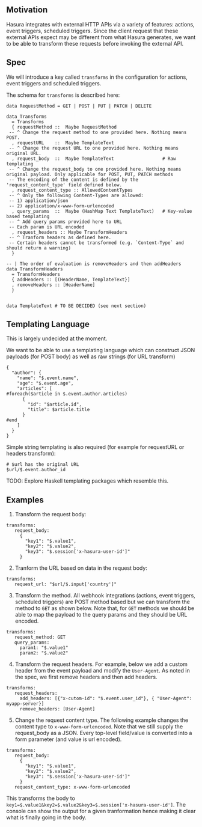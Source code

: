 ## Motivation

Hasura integrates with external HTTP APIs via a variety of features: actions, event triggers, scheduled triggers. Since the client request that these external APIs expect may be different from what Hasura generates, we want to be able to transform these requests before invoking the external API.

## Spec

We will introduce a key called `transforms` in the configuration for actions, event triggers and scheduled triggers.

The schema for `transforms` is described here:

``` 
data RequestMethod = GET | POST | PUT | PATCH | DELETE

data Transforms 
  = Transforms
  { requestMethod ::  Maybe RequestMethod
 -- ^ Change the request method to one provided here. Nothing means POST.
  , requestURL    ::  Maybe TemplateText
 -- ^ Change the request URL to one provided here. Nothing means original URL.
  , request_body  ::  Maybe TemplateText                  # Raw templating
 -- ^ Change the request_body to one provided here. Nothing means original payload. Only applicable for POST, PUT, PATCH methods
 -- The encoding of the content is defined by the 'request_content_type' field defined below.
  , request_content_type :: AllowedContentTypes
 -- ^ Only the following Content-Types are allowed:
 -- 1) application/json
 -- 2) application/x-www-form-urlencoded
  , query_params  ::  Maybe (HashMap Text TemplateText)   # Key-value based templating
 -- ^ Add query params provided here to URL
 -- Each param is URL encoded
  , request_headers :: Maybe TransformHeaders
 -- ^ Tranform headers as defined here.
 -- Certain headers cannot be transformed (e.g. `Content-Type` and should return a warning)
  }

-- | The order of evaluation is removeHeaders and then addHeaders
data TransformHeaders
  = TransformHeaders
  { addHeaders :: [(HeaderName, TemplateText}]
  , removeHeaders :: [HeaderName]
  }


data TemplateText # TO BE DECIDED (see next section)

```

## Templating Language

This is largely undecided at the moment.

We want to be able to use a templating language which can construct JSON payloads (for POST body) as well as raw strings (for URL transform)

```
{
  "author": {
    "name": "$.event.name",
    "age": "$.event.age",
    "articles": [
#foreach($article in $.event.author.articles)
      {
        "id": "$article.id",
        "title": $article.title
      }
#end
    ]
  }
}
```

Simple string templating is also required (for example for requestURL or headers transform):

```
# $url has the original URL
$url/$.event.author_id
```

TODO: Explore Haskell templating packages which resemble this.


## Examples

1. Transform the request body:

```
transforms:
   request_body:
     {
       "key1": "$.value1",
       "key2": "$.value2",
       "key3": "$.session['x-hasura-user-id']"
     }
```

2. Tranform the URL based on data in the request body:

```
transforms:
   request_url: "$url/$.input['country']"
```


3. Transform the method. All webhook integrations (actions, event triggers, scheduled triggers) are POST method based but we can transform the method to `GET` as shown below. Note that, for `GET` methods we should be able to map the payload to the query params and they should be URL encoded.

```
transforms:
   request_method: GET
   query_params:
     param1: "$.value1"
     param2: "$.value2"
```

4. Transform the request headers. For example, below we add a custom header from the event payload and modify the `User-Agent`. As noted in the spec, we first remove headers and then add headers. 

```
transforms:
   request_headers:
     add_headers: [{"x-cutom-id": "$.event.user_id"}, { "User-Agent": myapp-server}]
     remove_headers: [User-Agent]
```

5. Change the request content type. The following example changes the content type to `x-www-form-urlencoded`. Note that we still supply the request_body as a JSON. Every top-level field/value is converted into a form parameter (and value is url encoded).

```
transforms:
   request_body:
     {
       "key1": "$.value1",
       "key2": "$.value2",
       "key3": "$.session['x-hasura-user-id']"
     }
   request_content_type: x-www-form-urlencoded
```

This transforms the body to `key1=$.value1&key2=$.value2&key3=$.session['x-hasura-user-id']`. The console can show the output for a given tranformation hence making it clear what is finally going in the body.
